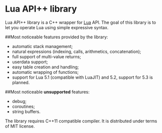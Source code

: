 # Lua API++ library
Lua API++ library is a C++ wrapper for [Lua](http://www.lua.org/) API.
The goal of this library is to let you operate Lua using simple expressive syntax.

##Most noticeable features provided by the library:
* automatic stack management;
* natural expressions (indexing, calls, arithmetics, concatenation);
* full support of multi-value returns;
* userdata support;
* easy table creation and handling;
* automatic wrapping of functions;
* support for Lua 5.1 (compatible with LuaJIT) and 5.2, support for 5.3 is planned.

##Most noticeable **unsupported** features:
* debug;
* coroutines;
* string buffers.

The library requires C++11 compatible compiler. It is distributed under terms of MIT license.
